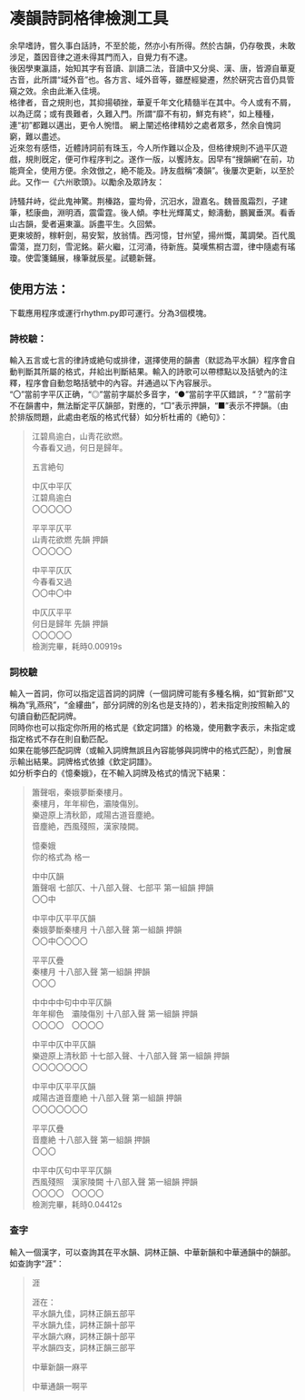 # 凑韻詩詞格律檢測工具

余早嗜詩，嘗久事白話詩，不至於能，然亦小有所得。然於古韻，仍存敬畏，未敢涉足，蓋因音律之道未得其門而入，自覺力有不逮。  
後因學東瀛語，始知其字有音讀、訓讀二法，音讀中又分吳、漢、唐，皆源自華夏古音，此所謂“域外音”也。各方言、域外音等，雖歷經變遷，然於硏究古音仍具管窺之效。余由此漸入佳境。  
格律者，音之規則也，其抑揚頓挫，華夏千年文化精髓半在其中。今人或有不屑，以為迂腐；或有畏難者，久難入門。所謂“靡不有初，鮮克有終”，如上種種，連“初”都難以邁出，更令人惋惜。 網上闡述格律精妙之處者眾多，然余自愧詞窮，難以盡述。  
近來忽有感悟，近體詩詞前有珠玉，今人所作難以企及，但格律規則不過平仄遊戲，規則旣定，便可作程序判之。遂作一版，以饗詩友。因早有“搜韻網”在前，功能齊全，使用方便。余效倣之，絶不能及。詩友戲稱“凑韻”。後屢次更新，以至於此。又作一《六州歌頭》。以勵余及眾詩友：  

詩騷幷峙，從此鬼神驚。荆榛路，靈均骨，沉汨水，證嘉名。魏晉風霜烈，子建筆，嵇康曲，淵明酒，震雷霆。後人傾。李杜光輝萬丈，鯨濤動，鵬翼垂溟。看香山古韻，愛者遍東瀛。訴盡平生。久回縈。  
更東坡酹，稼軒劍，易安絮，放翁情。西河憶，甘州望，揚州慨，萬調榮。百代風雷蕩，崑刀刻，雪泥銘。薪火繼，江河涌，待新旌。莫嘆焦桐古澀，律中隨處有瑤瓊。使雲箋鋪展，椽筆就辰星。試聽新聲。  

## 使用方法：  
下載應用程序或運行rhythm.py即可運行。分為3個模塊。  

### 詩校驗：  
輸入五言或七言的律詩或絶句或排律，選擇使用的韻書（默認為平水韻）程序會自動判斷其所屬的格式，幷給出判斷結果。輸入的詩歌可以帶標點以及括號內的注釋，程序會自動忽略括號中的內容。幷通過以下內容展示。  
“〇”當前字平仄正确，“◎”當前字屬於多音字，“●”當前字平仄錯誤，“？”當前字不在韻書中，無法斷定平仄韻部，對應的，“□”表示押韻，“■”表示不押韻。（由於排版問題，此處由老版的格式代替）如分析杜甫的《絶句》：  
> 江碧鳥逾白，山靑花欲燃。  
> 今春看又過，何日是歸年。  
>
> 五言絶句
> 
> 中仄中平仄  
> 江碧鳥逾白	  
> 〇〇〇〇〇  
>
> 平平平仄平  
> 山靑花欲燃	先韻 押韻   
> 〇〇〇〇〇  
>  
> 中平平仄仄  
> 今春看又過	  
> 〇〇中〇中  
>
> 中仄仄平平  
> 何日是歸年	先韻 押韻  
> 〇〇〇〇〇  
> 檢測完畢，耗時0.00919s  

### 詞校驗  
輸入一首詞，你可以指定這首詞的詞牌（一個詞牌可能有多種名稱，如“賀新郎”又稱為“乳燕飛”，“金縷曲”，部分詞牌的別名也是支持的），若未指定則按照輸入的句讀自動匹配詞牌。  
同時你也可以指定你所用的格式是《欽定詞譜》的格幾，使用數字表示，未指定或指定格式不存在則自動匹配。  
如果在能够匹配詞牌（或輸入詞牌無誤且內容能够與詞牌中的格式匹配），則會展示輸出結果。詞牌格式依據《欽定詞譜》。  
如分析李白的《憶秦娥》，在不輸入詞牌及格式的情況下結果：  
> 簫聲咽，秦娥夢斷秦樓月。  
> 秦樓月，年年柳色，灞陵傷別。  
> 樂遊原上清秋節，咸陽古道音塵絶。   
> 音塵絶，西風殘照，漢家陵闕。  
>
> 憶秦娥  
> 你的格式為 格一  
>
> 中中仄韻  
> 簫聲咽 七部仄、十八部入聲、七部平 第一組韻 押韻  
> 〇〇中  
>
> 中平中仄平平仄韻  
> 秦娥夢斷秦樓月 十八部入聲 第一組韻 押韻  
> 〇〇中〇〇〇〇  
>
> 平平仄疊  
> 秦樓月 十八部入聲 第一組韻 押韻  
> 〇〇〇  
>
> 中中中中句中中平仄韻  
> 年年柳色　灞陵傷別 十八部入聲 第一組韻 押韻  
> 〇〇〇〇　〇〇〇〇  
> 
> 中平中仄中平仄韻  
> 樂遊原上清秋節 十七部入聲、十八部入聲 第一組韻 押韻  
> 〇〇〇〇〇〇〇  
> 
> 中平中仄平平仄韻  
> 咸陽古道音塵絶 十八部入聲 第一組韻 押韻  
> 〇〇〇〇〇〇〇  
> 
> 平平仄疊  
> 音塵絶 十八部入聲 第一組韻 押韻  
> 〇〇〇  
>
> 中平中仄句中平平仄韻  
> 西風殘照　漢家陵闕 十八部入聲 第一組韻 押韻  
> 〇〇〇〇　〇〇〇〇  
> 檢測完畢，耗時0.04412s  

### 查字  
輸入一個漢字，可以查詢其在平水韻、詞林正韻、中華新韻和中華通韻中的韻部。如查詢字“涯”：  
> 涯  
>
> 涯在：  
> 平水韻九佳，詞林正韻五部平  
> 平水韻九佳，詞林正韻十部平  
> 平水韻六麻，詞林正韻十部平  
> 平水韻四支，詞林正韻三部平  
>
> 中華新韻一麻平  
>
> 中華通韻一啊平  
